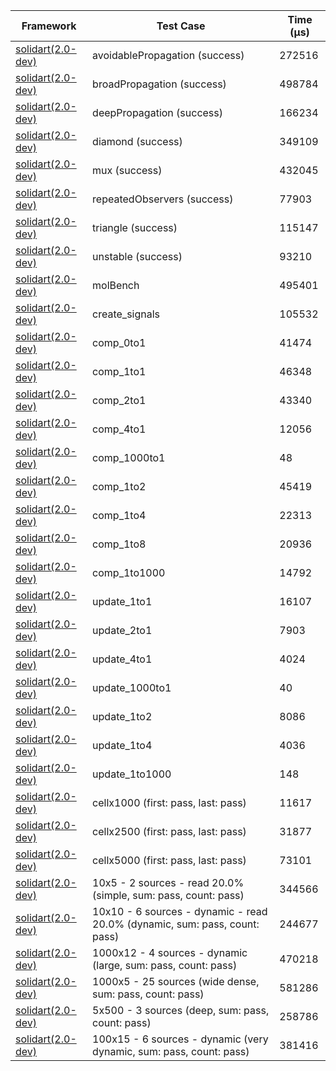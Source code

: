 | Framework | Test Case | Time (μs) |
| --- | --- | --- |
| [solidart(2.0-dev)](https://github.com/nank1ro/solidart/tree/dev) | avoidablePropagation (success) | 272516 |
| [solidart(2.0-dev)](https://github.com/nank1ro/solidart/tree/dev) | broadPropagation (success) | 498784 |
| [solidart(2.0-dev)](https://github.com/nank1ro/solidart/tree/dev) | deepPropagation (success) | 166234 |
| [solidart(2.0-dev)](https://github.com/nank1ro/solidart/tree/dev) | diamond (success) | 349109 |
| [solidart(2.0-dev)](https://github.com/nank1ro/solidart/tree/dev) | mux (success) | 432045 |
| [solidart(2.0-dev)](https://github.com/nank1ro/solidart/tree/dev) | repeatedObservers (success) | 77903 |
| [solidart(2.0-dev)](https://github.com/nank1ro/solidart/tree/dev) | triangle (success) | 115147 |
| [solidart(2.0-dev)](https://github.com/nank1ro/solidart/tree/dev) | unstable (success) | 93210 |
| [solidart(2.0-dev)](https://github.com/nank1ro/solidart/tree/dev) | molBench | 495401 |
| [solidart(2.0-dev)](https://github.com/nank1ro/solidart/tree/dev) | create_signals | 105532 |
| [solidart(2.0-dev)](https://github.com/nank1ro/solidart/tree/dev) | comp_0to1 | 41474 |
| [solidart(2.0-dev)](https://github.com/nank1ro/solidart/tree/dev) | comp_1to1 | 46348 |
| [solidart(2.0-dev)](https://github.com/nank1ro/solidart/tree/dev) | comp_2to1 | 43340 |
| [solidart(2.0-dev)](https://github.com/nank1ro/solidart/tree/dev) | comp_4to1 | 12056 |
| [solidart(2.0-dev)](https://github.com/nank1ro/solidart/tree/dev) | comp_1000to1 | 48 |
| [solidart(2.0-dev)](https://github.com/nank1ro/solidart/tree/dev) | comp_1to2 | 45419 |
| [solidart(2.0-dev)](https://github.com/nank1ro/solidart/tree/dev) | comp_1to4 | 22313 |
| [solidart(2.0-dev)](https://github.com/nank1ro/solidart/tree/dev) | comp_1to8 | 20936 |
| [solidart(2.0-dev)](https://github.com/nank1ro/solidart/tree/dev) | comp_1to1000 | 14792 |
| [solidart(2.0-dev)](https://github.com/nank1ro/solidart/tree/dev) | update_1to1 | 16107 |
| [solidart(2.0-dev)](https://github.com/nank1ro/solidart/tree/dev) | update_2to1 | 7903 |
| [solidart(2.0-dev)](https://github.com/nank1ro/solidart/tree/dev) | update_4to1 | 4024 |
| [solidart(2.0-dev)](https://github.com/nank1ro/solidart/tree/dev) | update_1000to1 | 40 |
| [solidart(2.0-dev)](https://github.com/nank1ro/solidart/tree/dev) | update_1to2 | 8086 |
| [solidart(2.0-dev)](https://github.com/nank1ro/solidart/tree/dev) | update_1to4 | 4036 |
| [solidart(2.0-dev)](https://github.com/nank1ro/solidart/tree/dev) | update_1to1000 | 148 |
| [solidart(2.0-dev)](https://github.com/nank1ro/solidart/tree/dev) | cellx1000 (first: pass, last: pass) | 11617 |
| [solidart(2.0-dev)](https://github.com/nank1ro/solidart/tree/dev) | cellx2500 (first: pass, last: pass) | 31877 |
| [solidart(2.0-dev)](https://github.com/nank1ro/solidart/tree/dev) | cellx5000 (first: pass, last: pass) | 73101 |
| [solidart(2.0-dev)](https://github.com/nank1ro/solidart/tree/dev) | 10x5 - 2 sources - read 20.0% (simple, sum: pass, count: pass) | 344566 |
| [solidart(2.0-dev)](https://github.com/nank1ro/solidart/tree/dev) | 10x10 - 6 sources - dynamic - read 20.0% (dynamic, sum: pass, count: pass) | 244677 |
| [solidart(2.0-dev)](https://github.com/nank1ro/solidart/tree/dev) | 1000x12 - 4 sources - dynamic (large, sum: pass, count: pass) | 470218 |
| [solidart(2.0-dev)](https://github.com/nank1ro/solidart/tree/dev) | 1000x5 - 25 sources (wide dense, sum: pass, count: pass) | 581286 |
| [solidart(2.0-dev)](https://github.com/nank1ro/solidart/tree/dev) | 5x500 - 3 sources (deep, sum: pass, count: pass) | 258786 |
| [solidart(2.0-dev)](https://github.com/nank1ro/solidart/tree/dev) | 100x15 - 6 sources - dynamic (very dynamic, sum: pass, count: pass) | 381416 |
